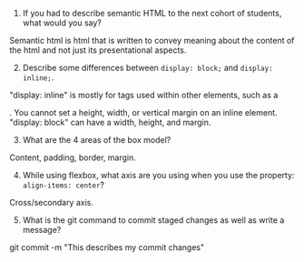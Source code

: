 1. If you had to describe semantic HTML to the next cohort of students, what would you say?

Semantic html is html that is written to convey meaning about the content of the html and not just its presentational aspects.

2. Describe some differences between ```display: block;``` and ```display: inline;```.

"display: inline" is mostly for tags used within other elements, such as a <p>.  You cannot set a height, width, or vertical margin on an inline element.
"display: block" can have a width, height, and margin.

3. What are the 4 areas of the box model?

Content, padding, border, margin.

4. While using flexbox, what axis are you using when you use the property: ```align-items: center```?

Cross/secondary axis.

5. What is the git command to commit staged changes as well as write a message? 

git commit -m "This describes my commit changes"
